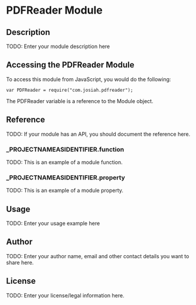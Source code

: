 # PDFReader Module

## Description

TODO: Enter your module description here

## Accessing the PDFReader Module

To access this module from JavaScript, you would do the following:

	var PDFReader = require("com.josiah.pdfreader");

The PDFReader variable is a reference to the Module object.	

## Reference

TODO: If your module has an API, you should document
the reference here.

### ___PROJECTNAMEASIDENTIFIER__.function

TODO: This is an example of a module function.

### ___PROJECTNAMEASIDENTIFIER__.property

TODO: This is an example of a module property.

## Usage

TODO: Enter your usage example here

## Author

TODO: Enter your author name, email and other contact
details you want to share here. 

## License

TODO: Enter your license/legal information here.
